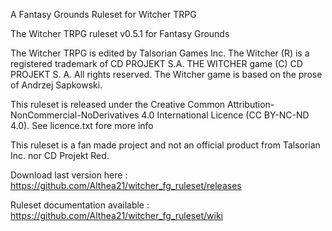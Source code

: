 A Fantasy Grounds Ruleset for Witcher TRPG

The Witcher TRPG ruleset v0.5.1 for Fantasy Grounds

The Witcher TRPG is edited by Talsorian Games Inc.
The Witcher (R) is a registered trademark of CD PROJEKT S.A. THE WITCHER game (C) CD PROJEKT S. A. All rights reserved. 
The Witcher game is based on the prose of Andrzej Sapkowski.

This ruleset is released under the Creative Common Attribution-NonCommercial-NoDerivatives 4.0 International Licence (CC BY-NC-ND 4.0).
See licence.txt fore more info

This ruleset is a fan made project and not an official product from Talsorian Inc. nor CD Projekt Red.

Download last version here : https://github.com/Althea21/witcher_fg_ruleset/releases

Ruleset documentation available : https://github.com/Althea21/witcher_fg_ruleset/wiki
